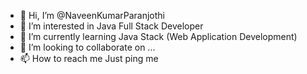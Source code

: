 - 👋 Hi, I’m @NaveenKumarParanjothi
- 👀 I’m interested in Java Full Stack Developer
- 🌱 I’m currently learning Java Stack (Web Application Development)
- 💞️ I’m looking to collaborate on ...
- 📫 How to reach me Just ping me

<!---
NaveenKumarParanjothi/NaveenKumarParanjothi is a ✨ special ✨ repository because its `README.md` (this file) appears on your GitHub profile.
You can click the Preview link to take a look at your changes.
--->
